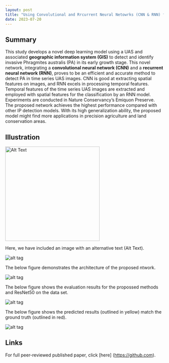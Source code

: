 ```yaml
---
layout: post
title: "Using Convolutional and Rrcurrent Neural Netowrks (CNN & RNN) for Invasive Plants Detection"
date: 2023-07-20
---
```


## Summary
This study develops a novel deep learning model using a UAS and associated
**geographic information system (GIS)** to detect and identify invasive Phragmites australis (PA) in its early growth stage.
This novel network, integrating a **convolutional neural network (CNN)** and a **recurrent neural network (RNN)**, proves to be
an efficient and accurate method to detect PA in time series UAS images. CNN is good at extracting spatial features on
images, and RNN excels in processing temporal features. Temporal features of the time series UAS images are extracted
and employed with spatial features for the classification by an RNN model. Experiments are conducted in Nature Conservancy’s
Emiquon Preserve. The proposed network achieves the highest performance compared with other IP detection
models. With its high generalization ability, the proposed model might find more applications in precision agriculture and
land conservation areas.


## Illustration

<img src="https://media.licdn.com/dms/image/D5603AQGKL3vpcDQjGQ/profile-displayphoto-shrink_800_800/0/1676145315593?e=1695859200&v=beta&t=CoDttB0rnesycPkGbD5xGs4A1uaZjwHEETLcnirjQGc" alt="Alt Text" width="300">

Here, we have included an image with an alternative text (Alt Text).

![alt tag](https://yun-zhao.github.io/Tank.jpg)

The below figure demonstrates the architecture of the proposed ntwork.

![alt tag](https://yun-zhao.github.io/Proj_File/Novel_CNN-1.png)

The below figure shows the evaluation results for the propossed methods and ResNet50 on the data set.

![alt tag](https://yun-zhao.github.io/Proj_File/Novel_CNN-2.png)

The below figure shows the predicted results (outlined in yellow) match the ground truth (outlined in red).

![alt tag](https://yun-zhao.github.io/Proj_File/Novel_CNN-3.png)

## Links

For full peer-reviewed published paper, click [here] (https://github.com). 
